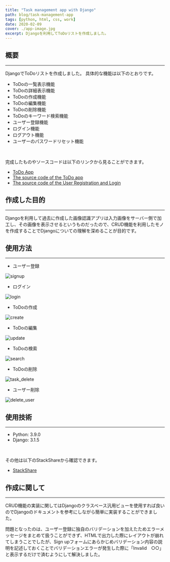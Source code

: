 ```yaml
---
title: "Task management app with Django"
path: blog/task-management-app
tags: [python, html, css, work]
date: 2020-02-09
cover: ./app-image.jpg
excerpt: Djangoを利用してToDoリストを作成しました。
---
```


## 概要
---
DjangoでToDoリストを作成しました。
具体的な機能は以下のとおりです。

- ToDoの一覧表示機能
- ToDoの詳細表示機能
- ToDoの作成機能
- ToDoの編集機能
- ToDoの削除機能
- ToDoのキーワード検索機能
- ユーザー登録機能
- ログイン機能
- ログアウト機能
- ユーザーのパスワードリセット機能

<br>

完成したものやソースコードは以下のリンクから見ることができます。<br>

- [ToDo App](https://aspected-helios.herokuapp.com/markab/)
- [The source code of the ToDo app](https://github.com/zoniha/helios/tree/main/markab)
- [The source code of the User Registration and Login](https://github.com/zoniha/helios/tree/main/accounts)

## 作成した目的
---
Djangoを利用して過去に作成した画像認識アプリは入力画像をサーバー側で加工し、その画像を表示させるというものだったので、CRUD機能を利用したモノを作成することでDjangoについての理解を深めることが目的です。

## 使用方法
---
- ユーザー登録

![signup](https://user-images.githubusercontent.com/43092452/114406275-5e2f3b80-9be2-11eb-80ec-a91c3a096ef0.gif)

- ログイン

![login](https://user-images.githubusercontent.com/43092452/114406265-5cfe0e80-9be2-11eb-8e97-2b00128d188a.gif)

- ToDoの作成

![create](https://user-images.githubusercontent.com/43092452/114406099-38099b80-9be2-11eb-92ff-6a5c5fe79063.gif)

- ToDoの編集

![update](https://user-images.githubusercontent.com/43092452/114406278-5f606880-9be2-11eb-8177-b9cb57c6e60c.gif)

- ToDoの検索

![search](https://user-images.githubusercontent.com/43092452/114406272-5e2f3b80-9be2-11eb-8ff4-bce97fed2297.gif)

- ToDoの削除

![task_delete](https://user-images.githubusercontent.com/43092452/114406277-5ec7d200-9be2-11eb-9ecb-a6f70b91569d.gif)

- ユーザー削除

![delete_user](https://user-images.githubusercontent.com/43092452/114406245-58d1f100-9be2-11eb-9368-f0c4ca5e5c71.gif)

## 使用技術
---
- Python: 3.9.0
- Django: 3.1.5

<br>

その他は以下のStackShareから確認できます。

- [StackShare](https://stackshare.io/zaw/zaw-site)

## 作成に関して
---
CRUD機能の実装に関してはDjangoのクラスベース汎用ビューを使用すれば良いのでDjangoのドキュメントを参考にしながら簡単に実装することができました。

問題となったのは、ユーザー登録に独自のバリデーションを加えたためエラーメッセージをまとめて扱うことができず、HTMLで出力した際にレイアウトが崩れてしまうことでしたが、Sign upフォームにあらかじめバリデーション内容の説明を記述しておくことでバリデーションエラーが発生した際に「Invalid　○○」と表示するだけで済むようにして解決しました。
